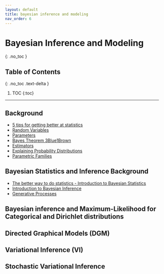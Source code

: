 ```yaml
---
layout: default 
title: bayesian inference and modeling
nav_order: 6
---
```


# Bayesian Inference and Modeling
{: .no_toc }

## Table of Contents
{: .no_toc .text-delta }

1. TOC
{:toc}

---

## Background 
* [5 tips for getting better at statistics](https://www.youtube.com/watch?v=StSAJIZuqws)
* [Random Variables](https://www.youtube.com/watch?v=Y9nsL69CwbU) 
* [Parameters](https://www.youtube.com/watch?v=BDExlZu2Va8)
* [Bayes Theorem 3Blue1Brown](https://www.youtube.com/watch?v=HZGCoVF3YvM&list=PLZHQObOWTQDN52m7Y21ePrTbvXkPaWVSg&index=22)
* [Estimators](https://www.youtube.com/watch?v=iAcK2Tve1pw)
* [Explaining Probability Distributions](https://youtu.be/k5sbE1_MDwU?feature=shared)
* [Parametric Families](https://www.youtube.com/watch?v=GOJkxzkN3m0) 

## Bayesian Statistics and Inference Background 
* [The better way to do statistics - Introduction to Bayesian Statistics](https://www.youtube.com/watch?v=3jP4H0kjtng)
* [Introduction to Bayesian Inference](https://www.youtube.com/watch?v=hMerhyG1JFs&list=PLD0F06AA0D2E8FFBA&index=35)
* [Generative Processes](https://www.youtube.com/watch?v=2jB5x_q3oX0&list=PLD0F06AA0D2E8FFBA&index=87)

## Bayesian inference and Maximum-Likelihood for Categorical and Dirichlet distributions

## Directed Graphical Models (DGM)

## Variational Inference (VI)

## Stochastic Variational Inference








